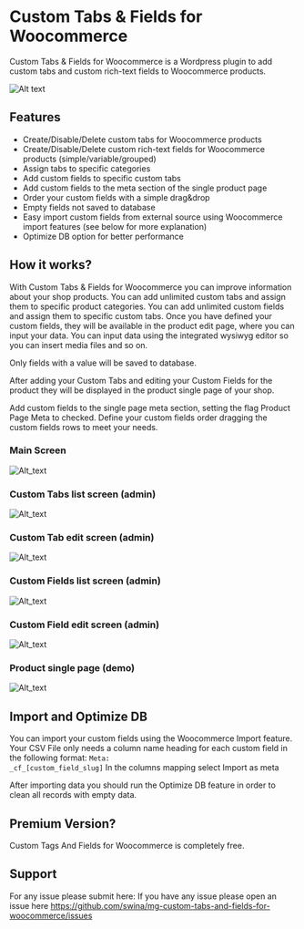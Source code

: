 # Custom Tabs & Fields for Woocommerce
Custom Tabs & Fields for Woocommerce is a Wordpress plugin to add custom tabs and custom rich-text fields to Woocommerce products.

![Alt text](https://github.com/swina/mg-custom-tabs-and-fields-for-woocommerce/blob/master/assets/banner-772x250.jpg)
## Features

- Create/Disable/Delete custom tabs for Woocommerce products
- Create/Disable/Delete custom rich-text fields for Woocommerce products (simple/variable/grouped)
- Assign tabs to specific categories
- Add custom fields to specific custom tabs
- Add custom fields to the meta section of the single product page
- Order your custom fields with a simple drag&drop
- Empty fields not saved to database
- Easy import custom fields from external source using Woocommerce import features (see below for more explanation)
- Optimize DB option for better performance

## How it works?

With Custom Tabs & Fields for Woocommerce you can improve information about your shop products.
You can add unlimited custom tabs and assign them to specific product categories.
You can add unlimited custom fields and assign them to specific custom tabs.
Once you have defined your custom fields, they will be available in the product edit page, where you can input your data.
You can input data using the integrated wysiwyg editor so you can insert media files and so on.

Only fields with a value will be saved to database. 

After adding your Custom Tabs and editing your Custom Fields for the product they will be displayed in the product single page of your shop. 

Add custom fields to the single page meta section, setting the flag Product Page Meta to checked. 
Define your custom fields order dragging the custom fields rows to meet your needs.

### Main Screen
![Alt_text](https://github.com/swina/mg-custom-tabs-and-fields-for-woocommerce/blob/master/assets/screenshot-1.png)

### Custom Tabs list screen (admin)
![Alt_text](https://github.com/swina/mg-custom-tabs-and-fields-for-woocommerce/blob/master/assets/screenshot-2.png)
### Custom Tab edit screen (admin)
![Alt_text](https://github.com/swina/mg-custom-tabs-and-fields-for-woocommerce/blob/master/assets/screenshot-3.png)
### Custom Fields list screen (admin)
![Alt_text](https://github.com/swina/mg-custom-tabs-and-fields-for-woocommerce/blob/master/assets/screenshot-4.png)
### Custom Field edit screen (admin)
![Alt_text](https://github.com/swina/mg-custom-tabs-and-fields-for-woocommerce/blob/master/assets/screenshot-5.png)

### Product single page (demo)
![Alt_text](https://github.com/swina/mg-custom-tabs-and-fields-for-woocommerce/blob/master/assets/screenshot-6.png)

## Import and Optimize DB

You can import your custom fields using the Woocommerce Import feature. 
Your CSV File only needs a column name heading for each custom field in the following format: <code>Meta: \_cf\_[custom_field_slug]</code> In the columns mapping select Import as meta

After importing data you should run the Optimize DB feature in order to clean all records with empty data.

## Premium Version?
Custom Tags And Fields for Woocommerce is completely free. 

## Support
For any issue please submit here:
If you have any issue please open an issue here https://github.com/swina/mg-custom-tabs-and-fields-for-woocommerce/issues
